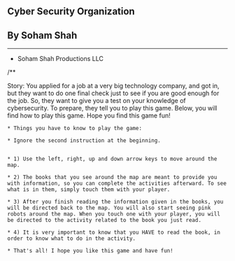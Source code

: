## Cyber Security Organization
## By Soham Shah

___

   * Soham Shah Productions LLC
   
   
   
   /**
   
   Story: 
       You applied for a job at a very big technology company, and got in, but they want to do one final check just to see if you are good enough for the job. So, they want to give you a test on your knowledge of cybersecurity. To prepare, they tell you to play this game. Below, you will find how to play this game. Hope you find this game fun!

   
    * Things you have to know to play the game:
    
    * Ignore the second instruction at the beginning.
    
    
    * 1) Use the left, right, up and down arrow keys to move around the map.

    * 2) The books that you see around the map are meant to provide you with information, so you can complete the activities afterward. To see what is in them, simply touch them with your player.

    * 3) After you finish reading the information given in the books, you will be directed back to the map. You will also start seeing pink robots around the map. When you touch one with your player, you will be directed to the activity related to the book you just read.

    * 4) It is very important to know that you HAVE to read the book, in order to know what to do in the activity.
    
    * That's all! I hope you like this game and have fun!


